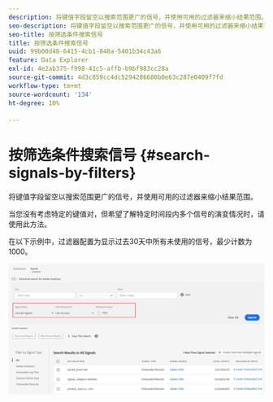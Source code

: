 ```yaml
---
description: 将键值字段留空以搜索范围更广的信号，并使用可用的过滤器来缩小结果范围。
seo-description: 将键值字段留空以搜索范围更广的信号，并使用可用的过滤器来缩小结果范围。
seo-title: 按筛选条件搜索信号
title: 按筛选条件搜索信号
uuid: 99b00d48-6415-4cb1-848a-5401b34c43a6
feature: Data Explorer
exl-id: 4e2ab375-f998-41c5-affb-b9bf983cc28a
source-git-commit: 4d3c859cc4dc5294286680b0e63c287e0409f7fd
workflow-type: tm+mt
source-wordcount: '134'
ht-degree: 10%

---
```


# 按筛选条件搜索信号 {#search-signals-by-filters}

将键值字段留空以搜索范围更广的信号，并使用可用的过滤器来缩小结果范围。

当您没有考虑特定的键值对，但希望了解特定时间段内多个信号的演变情况时，请使用此方法。

在以下示例中，过滤器配置为显示过去30天中所有未使用的信号，最少计数为1000。

![](assets/signals-search-filters.png)

